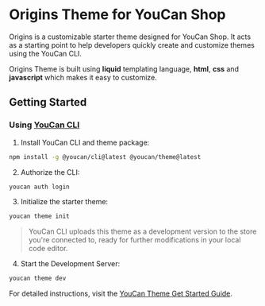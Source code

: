 # Origins Theme for YouCan Shop

Origins is a customizable starter theme designed for YouCan Shop. It acts as a starting point to help developers quickly create and customize themes using the YouCan CLI.

Origins Theme is built using **liquid** templating language, **html**, **css** and **javascript** which makes it easy to customize.

## Getting Started

### Using [YouCan CLI](https://github.com/youcan-shop/cli)

1. Install YouCan CLI and theme package:

```bash
npm install -g @youcan/cli@latest @youcan/theme@latest
```

2. Authorize the CLI:

```bash
youcan auth login
```

3. Initialize the starter theme:

```bash
youcan theme init
```

> YouCan CLI uploads this theme as a development version to the store you're connected to, ready for further modifications in your local code editor.

4. Start the Development Server:

```bash
youcan theme dev
```

For detailed instructions, visit the [YouCan Theme Get Started Guide](https://developer.youcan.shop/themes/get_started).
